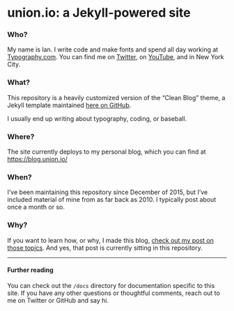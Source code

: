 # union.io: a Jekyll-powered site

### Who?
My name is Ian. I write code and make fonts and spend all day working at [Typography.com](http://www.typography.com/). You can find me on [Twitter](https://twitter.com/union_io), on [YouTube](https://youtube.com/c/ianm), and in New York City.

### What?
This repository is a heavily customized version of the “Clean Blog” theme, a Jekyll template maintained [here on GitHub](https://github.com/IronSummitMedia/startbootstrap-clean-blog-jekyll).

I usually end up writing about typography, coding, or baseball.

### Where?
The site currently deploys to my personal blog, which you can find at https://blog.union.io/

### When?
I’ve been maintaining this repository since December of 2015, but I’ve included material of mine from as far back as 2010. I typically post about once a month or so.

### Why?
If you want to learn how, or why, I made this blog, [check out my post on those topics](http://blog.union.io/code/2015/12/06/how-to-make-this-website/). And yes, that post is currently sitting in this repository.

***

#### Further reading

You can check out the `/docs` directory for documentation specific to this site. If you have any other questions or thoughtful comments, reach out to me on Twitter or GitHub and say hi.
